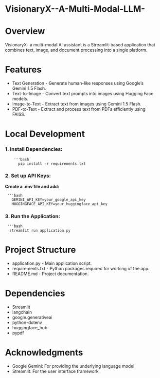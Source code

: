 # VisionaryX--A-Multi-Modal-LLM- #

# Overview #

VisionaryX- a multi-modal AI assistant is a Streamlit-based application that combines text, image, and document processing into a single platform.

# Features #

 * Text Generation - Generate human-like responses using Google’s Gemini 1.5 Flash.
 * Text-to-Image - Convert text prompts into images using Hugging Face models.
 * Image-to-Text - Extract text from images using Gemini 1.5 Flash.
 * PDF-to-Text - Extract and process text from PDFs efficiently using FAISS.

# Local Development #
  ### 1.  Install Dependencies:

        '''bash   
          pip install -r requirements.txt
          
  ### 2. Set up API Keys:
  **Create a .env file and add:**
     
     '''bash
       GEMINI_API_KEY=your_google_api_key  
       HUGGINGFACE_API_KEY=your_huggingface_api_key
    
  ### 3. Run the Application:
     
     '''bash
      streamlit run application.py

# Project Structure #
 * application.py - Main application script.
 * requirements.txt - Python packages required for working of the app.
 * README.md - Project documentation.


# Dependencies #

 * Streamlit
 * langchain
 * google.generativeai
 * python-dotenv
 * huggingface_hub
 * pypdf

# Acknowledgments #
 * Google Gemini: For providing the underlying language model
 * Streamlit: For the user interface framework
   




           





